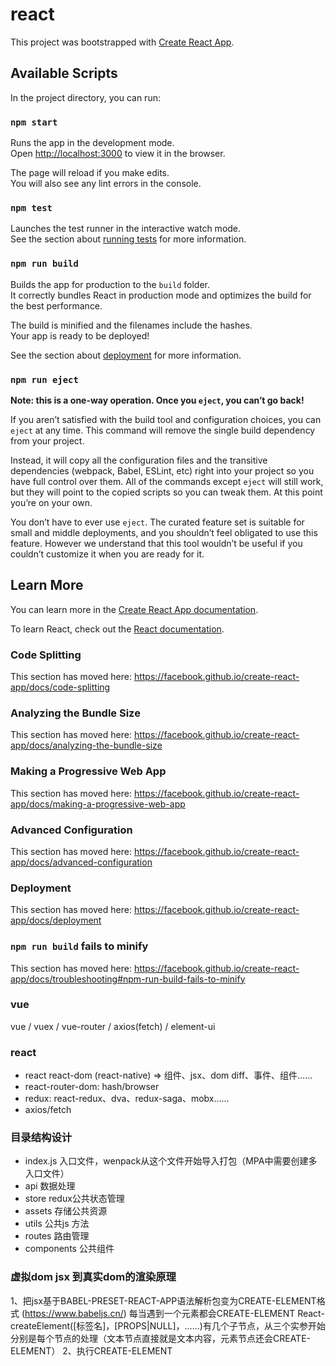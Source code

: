 # react

This project was bootstrapped with [Create React App](https://github.com/facebook/create-react-app).

## Available Scripts

In the project directory, you can run:

### `npm start`

Runs the app in the development mode.<br />
Open [http://localhost:3000](http://localhost:3000) to view it in the browser.

The page will reload if you make edits.<br />
You will also see any lint errors in the console.

### `npm test`

Launches the test runner in the interactive watch mode.<br />
See the section about [running tests](https://facebook.github.io/create-react-app/docs/running-tests) for more information.

### `npm run build`

Builds the app for production to the `build` folder.<br />
It correctly bundles React in production mode and optimizes the build for the best performance.

The build is minified and the filenames include the hashes.<br />
Your app is ready to be deployed!

See the section about [deployment](https://facebook.github.io/create-react-app/docs/deployment) for more information.

### `npm run eject`

**Note: this is a one-way operation. Once you `eject`, you can’t go back!**

If you aren’t satisfied with the build tool and configuration choices, you can `eject` at any time. This command will remove the single build dependency from your project.

Instead, it will copy all the configuration files and the transitive dependencies (webpack, Babel, ESLint, etc) right into your project so you have full control over them. All of the commands except `eject` will still work, but they will point to the copied scripts so you can tweak them. At this point you’re on your own.

You don’t have to ever use `eject`. The curated feature set is suitable for small and middle deployments, and you shouldn’t feel obligated to use this feature. However we understand that this tool wouldn’t be useful if you couldn’t customize it when you are ready for it.

## Learn More

You can learn more in the [Create React App documentation](https://facebook.github.io/create-react-app/docs/getting-started).

To learn React, check out the [React documentation](https://reactjs.org/).

### Code Splitting

This section has moved here: https://facebook.github.io/create-react-app/docs/code-splitting

### Analyzing the Bundle Size

This section has moved here: https://facebook.github.io/create-react-app/docs/analyzing-the-bundle-size

### Making a Progressive Web App

This section has moved here: https://facebook.github.io/create-react-app/docs/making-a-progressive-web-app

### Advanced Configuration

This section has moved here: https://facebook.github.io/create-react-app/docs/advanced-configuration

### Deployment

This section has moved here: https://facebook.github.io/create-react-app/docs/deployment

### `npm run build` fails to minify

This section has moved here: https://facebook.github.io/create-react-app/docs/troubleshooting#npm-run-build-fails-to-minify


### vue

vue / vuex / vue-router / axios(fetch) / element-ui

### react

- react react-dom (react-native) => 组件、jsx、dom diff、事件、组件……
- react-router-dom: hash/browser
- redux: react-redux、dva、redux-saga、mobx……
- axios/fetch

### 目录结构设计

- index.js 入口文件，wenpack从这个文件开始导入打包（MPA中需要创建多入口文件）
- api 数据处理
- store redux公共状态管理
- assets 存储公共资源
- utils 公共js 方法
- routes 路由管理
- components 公共组件

### 虚拟dom jsx 到真实dom的渲染原理

1、把jsx基于BABEL-PRESET-REACT-APP语法解析包变为CREATE-ELEMENT格式 (https://www.babeljs.cn/) 每当遇到一个元素都会CREATE-ELEMENT React-createElement([标签名]，[PROPS|NULL]，……)有几个子节点，从三个实参开始分别是每个节点的处理（文本节点直接就是文本内容，元素节点还会CREATE-ELEMENT）
2、执行CREATE-ELEMENT
